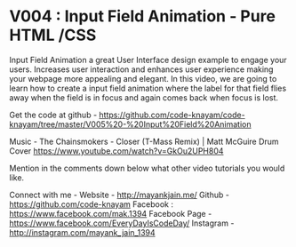 # V004 : Input Field Animation - Pure HTML /CSS

Input Field Animation a great User Interface design example to engage your users. Increases user interaction and enhances user experience making your webpage more appealing and elegant.
In this video, we are going to learn how to create a input field animation where the label for that field flies away when the field is in focus and again comes back when focus is lost.

Get the code at github -
https://github.com/code-knayam/code-knayam/tree/master/V005%20-%20Input%20Field%20Animation

Music - 
The Chainsmokers - Closer (T-Mass Remix) | Matt McGuire Drum Cover
https://www.youtube.com/watch?v=GkOu2UPH804

Mention in the comments down below what other video tutorials you would like.

Connect with me - 
Website - http://mayankjain.me/
Github - https://github.com/code-knayam
Facebook :  https://www.facebook.com/mak.1394
Facebook Page - https://www.facebook.com/EveryDayIsCodeDay/
Instagram - http://instagram.com/mayank_jain_1394
